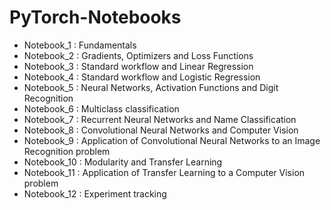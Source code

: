 # PyTorch-Notebooks

- Notebook_1 : Fundamentals
- Notebook_2 : Gradients, Optimizers and Loss Functions
- Notebook_3 : Standard workflow and Linear Regression
- Notebook_4 : Standard workflow and Logistic Regression
- Notebook_5 : Neural Networks, Activation Functions and Digit Recognition
- Notebook_6 : Multiclass classification
- Notebook_7 : Recurrent Neural Networks and Name Classification
- Notebook_8 : Convolutional Neural Networks and Computer Vision 
- Notebook_9 : Application of Convolutional Neural Networks to an Image Recognition problem 
- Notebook_10 : Modularity and Transfer Learning 
- Notebook_11 : Application of Transfer Learning to a Computer Vision problem 
- Notebook_12 : Experiment tracking
